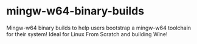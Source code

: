 # mingw-w64-binary-builds
Mingw-w64 binary builds to help users bootstrap a mingw-w64 toolchain for their system! Ideal for Linux From Scratch and building Wine!
